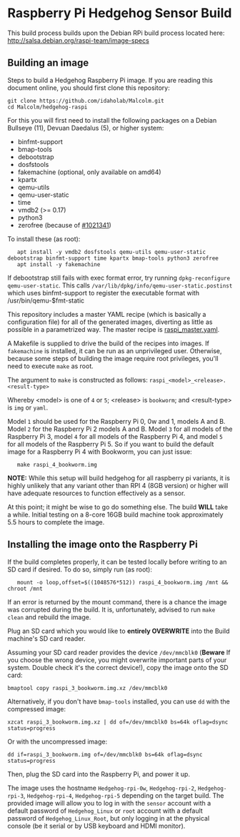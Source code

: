 # Raspberry Pi Hedgehog Sensor Build

This build process builds upon the Debian RPi build process located here:
http://salsa.debian.org/raspi-team/image-specs

## Building an image

Steps to build a Hedgehog Raspberry Pi image.
If you are reading this document online, you should first
clone this repository:

```shell
git clone https://github.com/idaholab/Malcolm.git
cd Malcolm/hedgehog-raspi
```

For this you will first need to install the following packages on a
Debian Bullseye (11), Devuan Daedalus (5), or higher system:

* binfmt-support
* bmap-tools
* debootstrap
* dosfstools
* fakemachine (optional, only available on amd64)
* kpartx
* qemu-utils
* qemu-user-static
* time
* vmdb2 (>= 0.17)
* python3
* zerofree (because of [#1021341](https://bugs.debian.org/1021341))

To install these (as root):
```shell
   apt install -y vmdb2 dosfstools qemu-utils qemu-user-static debootstrap binfmt-support time kpartx bmap-tools python3 zerofree
   apt install -y fakemachine
```

If debootstrap still fails with exec format error, try
running `dpkg-reconfigure qemu-user-static`. This calls
`/var/lib/dpkg/info/qemu-user-static.postinst` which uses binfmt-support
to register the executable format with /usr/bin/qemu-$fmt-static

This repository includes a master YAML recipe (which is basically a
configuration file) for all of the generated images, diverting as
little as possible in a parametrized way. The master recipe is
[raspi_master.yaml](raspi_master.yaml).

A Makefile is supplied to drive the build of the recipes into images.
If `fakemachine` is installed, it can be run as an unprivileged user.
Otherwise, because some steps of building the image require root privileges,
you'll need to execute `make` as root.

The argument to `make` is constructed as follows:
`raspi_<model>_<release>.<result-type>`

Whereby <model\> is one of `4` or `5`; <release\> is `bookworm`; and <result-type\> is `img` or `yaml`.

Model `1` should be used for the Raspberry Pi 0, 0w and 1, models A and
B. Model `2` for the Raspberry Pi 2 models A and B. Model `3` for all
models of the Raspberry Pi 3, model `4` for all models of the
Raspberry Pi 4, and model `5` for all models of the
Raspberry Pi 5.
So if you want to build the default image for a Raspberry Pi 4 with
Bookworm, you can just issue:

```shell
   make raspi_4_bookworm.img
```

**NOTE:** While this setup will build hedgehog for all raspberry pi variants, it is highly unlikely 
that any variant other than RPI 4 (8GB version) or higher will have adequate resources to function effectively as a sensor.

At this point; it might be wise to go do something else. The build **WILL** take a while. 
Initial testing on a 8-core 16GB build machine took approximately 5.5 hours to complete the image.

## Installing the image onto the Raspberry Pi

If the build completes properly, it can be tested locally before writing to an SD card if desired.
To do so, simply run (as root):

```shell
   mount -o loop,offset=$((1048576*512)) raspi_4_bookworm.img /mnt && chroot /mnt
```

If an error is returned by the mount command, there is a chance the image was corrupted during the build.
It is, unfortunately, advised to run `make clean` and rebuild the image. 

Plug an SD card which you would like to **entirely OVERWRITE** into the Build machine's SD card reader.

Assuming your SD card reader provides the device `/dev/mmcblk0`
(**Beware** If you choose the wrong device, you might overwrite
important parts of your system.  Double check it's the correct
device!), copy the image onto the SD card:

```shell
bmaptool copy raspi_3_bookworm.img.xz /dev/mmcblk0
```

Alternatively, if you don't have `bmap-tools` installed, you can use
`dd` with the compressed image:

```shell
xzcat raspi_3_bookworm.img.xz | dd of=/dev/mmcblk0 bs=64k oflag=dsync status=progress
```

Or with the uncompressed image:

```shell
dd if=raspi_3_bookworm.img of=/dev/mmcblk0 bs=64k oflag=dsync status=progress
```

Then, plug the SD card into the Raspberry Pi, and power it up.

The image uses the hostname `Hedgehog-rpi-0w`, `Hedgehog-rpi-2`, `Hedgehog-rpi-3`, `Hedgehog-rpi-4`, `Hedgehog-rpi-5` depending on the
target build. The provided image will allow you to log in with the
`sensor` account with a default password of `Hedgehog_Linux` or 
`root` account with a default password of `Hedgehog_Linux_Root`, but only logging in at the
physical console (be it serial or by USB keyboard and HDMI monitor).
